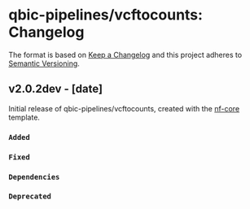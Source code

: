 # qbic-pipelines/vcftocounts: Changelog

The format is based on [Keep a Changelog](https://keepachangelog.com/en/1.0.0/)
and this project adheres to [Semantic Versioning](https://semver.org/spec/v2.0.0.html).

## v2.0.2dev - [date]

Initial release of qbic-pipelines/vcftocounts, created with the [nf-core](https://nf-co.re/) template.

### `Added`

### `Fixed`

### `Dependencies`

### `Deprecated`
